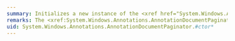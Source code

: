 ```yaml
---
summary: Initializes a new instance of the <xref href="System.Windows.Annotations.AnnotationDocumentPaginator"></xref> class.
remarks: The <xref:System.Windows.Annotations.AnnotationDocumentPaginator> class wraps the <xref:System.Windows.Documents.DocumentPaginator> specified to the <xref:System.Windows.Annotations.AnnotationDocumentPaginator.%23ctor%2A> constructor to add the user annotations to the pages for printing.
uid: System.Windows.Annotations.AnnotationDocumentPaginator.#ctor*
---
```

